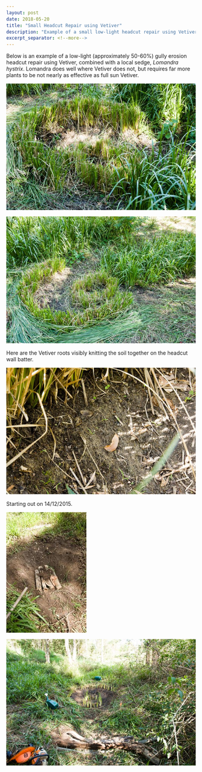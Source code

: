 ```yaml
---
layout: post
date: 2018-05-20
title: "Small Headcut Repair using Vetiver"
description: "Example of a small low-light headcut repair using Vetiver Grass"
excerpt_separator: <!--more-->
---
```

Below is an example of a low-light (approximately 50-60%) gully erosion headcut repair using Vetiver, combined with a local sedge, *Lomandra hystrix*. Lomandra does well where Vetiver does not, but requires far more plants to be not nearly as effective as full sun Vetiver.

[![alt text](/assets/img/thumbs/sgully.jpg "Vetiver headcut trimmed")](/assets/img/sgully.jpg)

<!--more-->

[![alt text](/assets/img/thumbs/sgully2.jpg "Vetiver headcut trimmed")](/assets/img/sgully2.jpg)

Here are the Vetiver roots visibly knitting the soil together on the headcut wall batter.

[![alt text](/assets/img/thumbs/sgully3.jpg "Vetiver roots visible on batter")](/assets/img/sgully3.jpg)

Starting out on 14/12/2015.

[![alt text](/assets/img/thumbs/sgully4.jpg "Headcut battered and logs sunk")](/assets/img/sgully4.jpg)

[![alt text](/assets/img/thumbs/sgully5.jpg "Headcut planted")](/assets/img/sgully5.jpg)